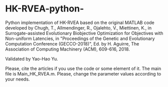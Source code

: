 # HK-RVEA-python-
Python implementation of HK-RVEA based on the original MATLAB code developed by Chugh, T., Allmendinger, R., Ojalehto, V., Miettinen, K., in Surrogate-assisted Evolutionary Biobjective Optimization for Objectives with Non-uniform Latencies, in "Proceedings of the Genetic and Evolutionary Computation Conference (GECCO-2018)", Ed. by H. Aguirre, The Association of Computing Machinery (ACM), 609-616, 2018.

Validated by Yao-Hao Yu.

Please, cite the articles if you use the code or some element of it. The main file is Main_HK_RVEA.m. Please, change the parameter values according to your needs.
